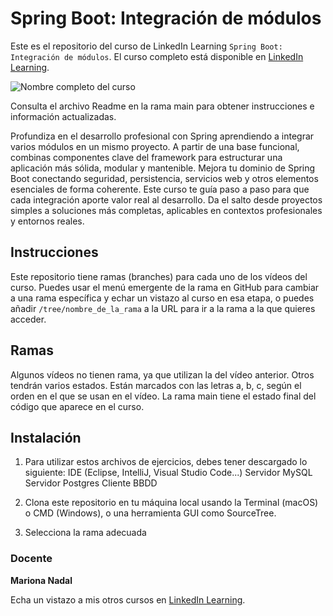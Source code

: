 # Spring Boot: Integración de módulos

Este es el repositorio del curso de LinkedIn Learning `Spring Boot: Integración de módulos`. El curso completo está disponible en [LinkedIn Learning][lil-course-url].

![Nombre completo del curso][lil-thumbnail-url] 

Consulta el archivo Readme en la rama main para obtener instrucciones e información actualizadas.

Profundiza en el desarrollo profesional con Spring aprendiendo a integrar varios módulos en un mismo proyecto. A partir de una base funcional, combinas componentes clave del framework para estructurar una aplicación más sólida, modular y mantenible. Mejora tu dominio de Spring Boot conectando seguridad, persistencia, servicios web y otros elementos esenciales de forma coherente. Este curso te guía paso a paso para que cada integración aporte valor real al desarrollo. Da el salto desde proyectos simples a soluciones más completas, aplicables en contextos profesionales y entornos reales.

## Instrucciones

Este repositorio tiene ramas (branches) para cada uno de los vídeos del curso. Puedes usar el menú emergente de la rama en GitHub para cambiar a una rama específica y echar un vistazo al curso en esa etapa, o puedes añadir `/tree/nombre_de_la_rama` a la URL para ir a la rama a la que quieres acceder.

## Ramas

Algunos vídeos no tienen rama, ya que utilizan la del vídeo anterior. Otros tendrán varios estados. Están marcados con las letras a, b, c, según el orden en el que se usan en el vídeo. La rama main tiene el estado final del código que aparece en el curso.

## Instalación

1. Para utilizar estos archivos de ejercicios, debes tener descargado lo siguiente:
IDE (Eclipse, IntelliJ, Visual Studio Code...)
Servidor MySQL
Servidor Postgres
Cliente BBDD

2. Clona este repositorio en tu máquina local usando la Terminal (macOS) o CMD (Windows), o una herramienta GUI como SourceTree.
3. Selecciona la rama adecuada

### Docente

**Mariona Nadal**

Echa un vistazo a mis otros cursos en [LinkedIn Learning](https://www.linkedin.com/learning/instructors/mariona-nadal).

[0]: # (Replace these placeholder URLs with actual course URLs)
[lil-course-url]: https://www.linkedin.com/learning/springboot-integracion-de-modulos/integracion-de-modulos-spring-para-proyectos-profesionales
[lil-thumbnail-url]: https://media.licdn.com/dms/image/v2/D4E0DAQGFgQzFWQTKxw/learning-public-crop_675_1200/B4EZmHqAkpHgAY-/0/1758917561383?e=2147483647&v=beta&t=b8D17cOH1fNBbiAs8T42uhdGKItY7RMEtr8GH40dtw0

[1]: # (End of ES-Instruction ###############################################################################################)
